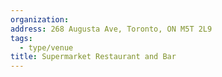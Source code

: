 ```yaml
---
organization:
address: 268 Augusta Ave, Toronto, ON M5T 2L9
tags:
  - type/venue
title: Supermarket Restaurant and Bar
---
```

